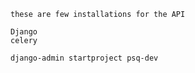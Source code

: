 ```
these are few installations for the API

Django
celery
```
```
django-admin startproject psq-dev
```
